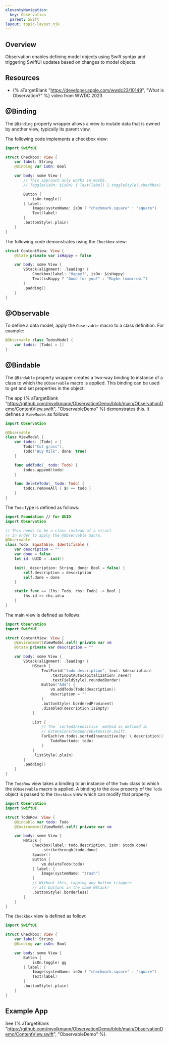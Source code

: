 ```yaml
---
eleventyNavigation:
  key: Observation
  parent: Swift
layout: topic-layout.njk
---
```


## Overview

Observation enables defining model objects using Swift syntax
and triggering SwiftUI updates based on changes to model objects.

## Resources

- {% aTargetBlank "https://developer.apple.com/wwdc23/10149",
  "What is Observation?" %} video from WWDC 2023

## @Binding

The `@Binding` property wrapper allows a view to mutate data
that is owned by another view, typically its parent view.

The following code implements a checkbox view:

```swift
import SwiftUI

struct Checkbox: View {
    var label: String
    @Binding var isOn: Bool

    var body: some View {
        // This approach only works in macOS.
        // Toggle(isOn: $isOn) { Text(label) }.toggleStyle(.checkbox)

        Button {
            isOn.toggle()
        } label:
            Image(systemName: isOn ? "checkmark.square" : "square")
            Text(label)
        }
        .buttonStyle(.plain)
    }
}
```

The following code demonstrates using the `Checkbox` view:

```swift
struct ContentView: View {
    @State private var isHappy = false

    var body: some View {
        VStack(alignment: .leading) {
            Checkbox(label: "Happy?", isOn: $isHappy)
            Text(isHappy ? "Good for you!" : "Maybe tomorrow.")
        }
        .padding()
    }
}
```

## @Observable

To define a data model, apply the `Observable` macro to a class definition.
For example:

```swift
@Observable class TodosModel {
    var todos: [Todo] = []
}
```

## @Bindable

The `@Bindable` property wrapper creates a two-way binding
to instance of a class to which the `@Observable` macro is applied.
This binding can be used to get and set properties in the object.

The app {% aTargetBlank
"https://github.com/mvolkmann/ObservationDemo/blob/main/ObservationDemo/ContentView.swift",
"ObservableDemo" %} demonstrates this.
It defines a `ViewModel` as follows:

```swift
import Observation

@Observable
class ViewModel {
    var todos: [Todo] = [
        Todo("Cut grass"),
        Todo("Buy Milk", done: true)
    ]

    func addTodo(_ todo: Todo) {
        todos.append(todo)
    }

    func deleteTodo(_ todo: Todo) {
        todos.removeAll { $0 == todo }
    }
}
```

The `Todo` type is defined as follows:

```swift
import Foundation // for UUID
import Observation

// This needs to be a class instead of a struct
// in order to apply the @Observable macro.
@Observable
class Todo: Equatable, Identifiable {
    var description = ""
    var done = false
    let id: UUID = .init()

    init(_ description: String, done: Bool = false) {
        self.description = description
        self.done = done
    }

    static func == (lhs: Todo, rhs: Todo) -> Bool {
        lhs.id == rhs.id:w
    }
}
```

The main view is defined as follows:

```swift
import Observation
import SwiftUI

struct ContentView: View {
    @Environment(ViewModel.self) private var vm
    @State private var description = ""

    var body: some View {
        VStack(alignment: .leading) {
            HStack {
                TextField("todo description", text: $description)
                    .textInputAutocapitalization(.never)
                    .textFieldStyle(.roundedBorder)
                Button("Add") {
                    vm.addTodo(Todo(description))
                    description = ""
                }
                .buttonStyle(.borderedProminent)
                .disabled(description.isEmpty)
            }

            List {
                // The `sortedInsensitive` method is defined in
                // Extensions/SequenceExtension.swift.
                ForEach(vm.todos.sortedInsensitive(by: \.description)) { todo in
                    TodoRow(todo: todo)
                }
            }
            .listStyle(.plain)
        }
        .padding()
    }
}
```

The `TodoRow` view takes a binding to an instance of the `Todo` class
to which the `@Observable` macro is applied.
A binding to the `done` property of the `Todo` object is passed
to the `Checkbox` view which can modify that property.

```swift
import Observation
import SwiftUI

struct TodoRow: View {
    @Bindable var todo: Todo
    @Environment(ViewModel.self) private var vm

    var body: some View {
        HStack {
            Checkbox(label: todo.description, isOn: $todo.done)
                .strikethrough(todo.done)
            Spacer()
            Button {
                vm.deleteTodo(todo)
            } label: {
                Image(systemName: "trash")
            }
            // Without this, tapping any button triggers
            // all buttons in the same HStack!
            .buttonStyle(.borderless)
        }
    }
}
```

The `Checkbox` view is defined as follow:

```swift
import SwiftUI

struct Checkbox: View {
    var label: String
    @Binding var isOn: Bool

    var body: some View {
        Button {
            isOn.toggle( gg
        } label: {
            Image(systemName: isOn ? "checkmark.square" : "square")
            Text(label)
        }
        .buttonStyle(.plain)
    }
}
```

## Example App

See {% aTargetBlank
"https://github.com/mvolkmann/ObservationDemo/blob/main/ObservationDemo/ContentView.swift",
"ObservableDemo" %}.
